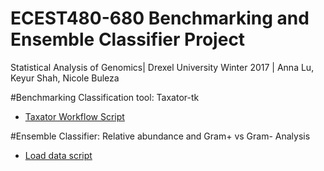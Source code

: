 ECEST480-680 Benchmarking and Ensemble Classifier Project
=========================================================

Statistical Analysis of Genomics|
Drexel University Winter 2017 |
Anna Lu, Keyur Shah, Nicole Buleza

#Benchmarking Classification tool: Taxator-tk

* [Taxator Workflow Script](taxator_master_job.sh)


#Ensemble Classifier: Relative abundance and Gram+ vs Gram- Analysis

* [Load data script](load.m)
